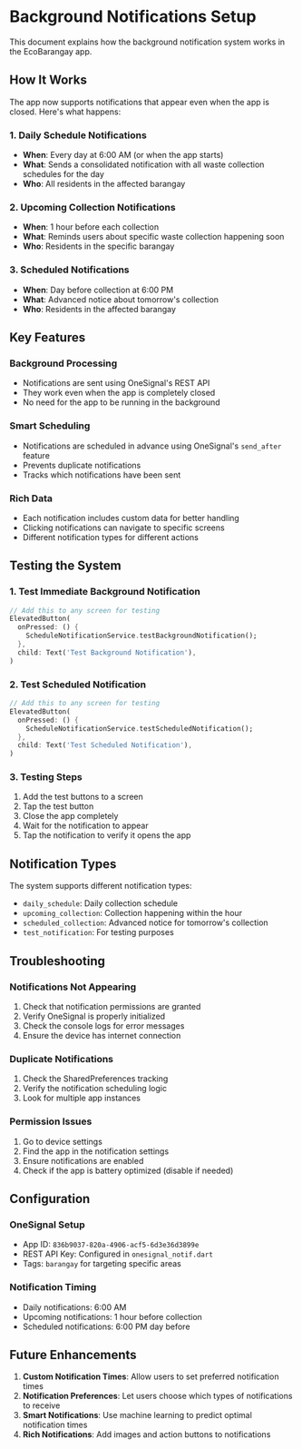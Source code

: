 # Background Notifications Setup

This document explains how the background notification system works in the EcoBarangay app.

## How It Works

The app now supports notifications that appear even when the app is closed. Here's what happens:

### 1. Daily Schedule Notifications

- **When**: Every day at 6:00 AM (or when the app starts)
- **What**: Sends a consolidated notification with all waste collection schedules for the day
- **Who**: All residents in the affected barangay

### 2. Upcoming Collection Notifications

- **When**: 1 hour before each collection
- **What**: Reminds users about specific waste collection happening soon
- **Who**: Residents in the specific barangay

### 3. Scheduled Notifications

- **When**: Day before collection at 6:00 PM
- **What**: Advanced notice about tomorrow's collection
- **Who**: Residents in the affected barangay

## Key Features

### Background Processing

- Notifications are sent using OneSignal's REST API
- They work even when the app is completely closed
- No need for the app to be running in the background

### Smart Scheduling

- Notifications are scheduled in advance using OneSignal's `send_after` feature
- Prevents duplicate notifications
- Tracks which notifications have been sent

### Rich Data

- Each notification includes custom data for better handling
- Clicking notifications can navigate to specific screens
- Different notification types for different actions

## Testing the System

### 1. Test Immediate Background Notification

```dart
// Add this to any screen for testing
ElevatedButton(
  onPressed: () {
    ScheduleNotificationService.testBackgroundNotification();
  },
  child: Text('Test Background Notification'),
)
```

### 2. Test Scheduled Notification

```dart
// Add this to any screen for testing
ElevatedButton(
  onPressed: () {
    ScheduleNotificationService.testScheduledNotification();
  },
  child: Text('Test Scheduled Notification'),
)
```

### 3. Testing Steps

1. Add the test buttons to a screen
2. Tap the test button
3. Close the app completely
4. Wait for the notification to appear
5. Tap the notification to verify it opens the app

## Notification Types

The system supports different notification types:

- `daily_schedule`: Daily collection schedule
- `upcoming_collection`: Collection happening within the hour
- `scheduled_collection`: Advanced notice for tomorrow's collection
- `test_notification`: For testing purposes

## Troubleshooting

### Notifications Not Appearing

1. Check that notification permissions are granted
2. Verify OneSignal is properly initialized
3. Check the console logs for error messages
4. Ensure the device has internet connection

### Duplicate Notifications

1. Check the SharedPreferences tracking
2. Verify the notification scheduling logic
3. Look for multiple app instances

### Permission Issues

1. Go to device settings
2. Find the app in the notification settings
3. Ensure notifications are enabled
4. Check if the app is battery optimized (disable if needed)

## Configuration

### OneSignal Setup

- App ID: `836b9037-820a-4906-acf5-6d3e36d3899e`
- REST API Key: Configured in `onesignal_notif.dart`
- Tags: `barangay` for targeting specific areas

### Notification Timing

- Daily notifications: 6:00 AM
- Upcoming notifications: 1 hour before collection
- Scheduled notifications: 6:00 PM day before

## Future Enhancements

1. **Custom Notification Times**: Allow users to set preferred notification times
2. **Notification Preferences**: Let users choose which types of notifications to receive
3. **Smart Notifications**: Use machine learning to predict optimal notification times
4. **Rich Notifications**: Add images and action buttons to notifications
